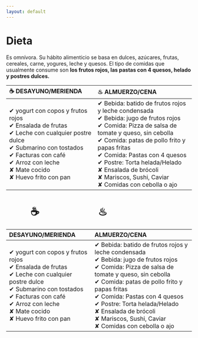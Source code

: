 ```yaml
---
layout: default
---
```

# Dieta

Es omnívora. Su hábito alimenticio se basa en dulces, azúcares, frutas, cereales, carne, yogures, leche y quesos. El tipo de comidas que usualmente consume son **los frutos rojos, las pastas con 4 quesos, helado y postres dulces.**


|☕ DESAYUNO/MERIENDA&nbsp;&nbsp;&nbsp;&nbsp; | ♨ ALMUERZO/CENA | 
|:------------------|:------------------|
| ✔ yogurt con copos y frutos rojos <br>✔ Ensalada de frutas <br>✔ Leche con cualquier postre dulce <br>✔ Submarino con tostados <br>✔ Facturas con café <br>✔ Arroz con leche <br>✘ Mate cocido <br>✘ Huevo frito con pan | ✔ Bebida: batido de frutos rojos y leche condensada <br>✔ Bebida: jugo de frutos rojos <br>✔ Comida: Pizza de salsa de tomate y queso, sin cebolla <br>✔ Comida: patas de pollo frito y papas fritas <br>✔ Comida: Pastas con 4 quesos <br>✔ Postre: Torta helada/Helado <br>✘ Ensalada de brócoli <br>✘ Mariscos, Sushi, Caviar <br> ✘ Comidas con cebolla o ajo | 
 
 
# &nbsp;&nbsp;&nbsp;&nbsp;&nbsp;&nbsp;&nbsp;&nbsp;&nbsp; ☕  &nbsp;&nbsp;&nbsp;&nbsp;&nbsp;&nbsp;&nbsp;&nbsp;&nbsp;&nbsp;&nbsp;&nbsp;&nbsp;&nbsp;&nbsp;&nbsp;&nbsp;&nbsp;&nbsp;&nbsp;&nbsp;&nbsp;  ♨
 
|DESAYUNO/MERIENDA | ALMUERZO/CENA | 
|:------------------|:------------------|
| ✔ yogurt con copos y frutos rojos <br>✔ Ensalada de frutas <br>✔ Leche con cualquier postre dulce <br>✔ Submarino con tostados <br>✔ Facturas con café <br>✔ Arroz con leche <br>✘ Mate cocido <br>✘ Huevo frito con pan | ✔ Bebida: batido de frutos rojos y leche condensada <br>✔ Bebida: jugo de frutos rojos <br>✔ Comida: Pizza de salsa de tomate y queso, sin cebolla <br>✔ Comida: patas de pollo frito y papas fritas <br>✔ Comida: Pastas con 4 quesos <br>✔ Postre: Torta helada/Helado <br>✘ Ensalada de brócoli <br>✘ Mariscos, Sushi, Caviar <br> ✘ Comidas con cebolla o ajo | 
 
